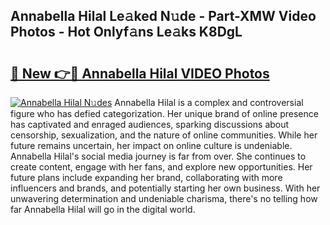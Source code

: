 ## Annabella Hilal Le𝚊ked N𝚞de - Part-XMW Video Photos - Hot Onlyf𝚊ns Le𝚊ks K8DgL

# <h2><a href="http://ab38178.deff.icu/?id=Annabella+Hilal">🔗 New 👉🔴 Annabella Hilal VIDEO Photos</a></h2>

[![Annabella Hilal N𝚞des](https://i.imgur.com/rIISA9y.gif)](http://ab38178.deff.icu/?id=Annabella+Hilal)
Annabella Hilal is a complex and controversial figure who has defied categorization. Her unique brand of online presence has captivated and enraged audiences, sparking discussions about censorship, sexualization, and the nature of online communities. While her future remains uncertain, her impact on online culture is undeniable. Annabella Hilal's social media journey is far from over. She continues to create content, engage with her fans, and explore new opportunities. Her future plans include expanding her brand, collaborating with more influencers and brands, and potentially starting her own business. With her unwavering determination and undeniable charisma, there's no telling how far Annabella Hilal will go in the digital world.

